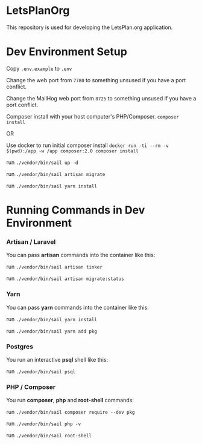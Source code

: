 # LetsPlanOrg
This repository is used for developing the LetsPlan.org application.

# Dev Environment Setup
Copy `.env.example` to `.env`

Change the web port from `7780` to something unsused if you have a port conflict.

Change the MailHog web port from `8725` to something unsused if you have a port conflict.

Composer install with your host computer's PHP/Composer.
`composer install`

OR

Use docker to run initial composer install
`docker run -ti --rm -v $(pwd):/app -w /app composer:2.0 composer install`

run `./vendor/bin/sail up -d`

run `./vendor/bin/sail artisan migrate`

run `./vendor/bin/sail yarn install`

# Running Commands in Dev Environment

### Artisan / Laravel

You can pass **artisan** commands into the container like this:

run `./vendor/bin/sail artisan tinker`

run `./vendor/bin/sail artisan migrate:status`

### Yarn

You can pass **yarn** commands into the container like this:

run `./vendor/bin/sail yarn install`

run `./vendor/bin/sail yarn add pkg`

### Postgres

You run an interactive **psql** shell like this:

run `./vendor/bin/sail psql`


### PHP / Composer

You run **composer**, **php** and **root-shell** commands:

run `./vendor/bin/sail composer require --dev pkg`

run `./vendor/bin/sail php -v`

run `./vendor/bin/sail root-shell`
